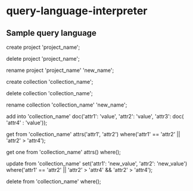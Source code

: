 # query-language-interpreter


## Sample query language
create project 'project_name'; 

delete project 'project_name';

rename project 'project_name' 'new_name';


create collection 'collection_name';

delete collection 'collection_name';

rename collection 'collection_name' 'new_name';



add into 'collection_name' doc('attr1': 'value', 'attr2': 'value', 'attr3': doc( 'attr4' : 'value'));

get from 'collection_name' attrs('attr1', 'attr2') where('attr1' == 'attr2' || 'attr2' > 'attr4');

get one from 'collection_name' attrs() where();

update from 'collection_name' set('attr1': 'new_value', 'attr2': 'new_value') where('attr1' == 'attr2' || 'attr2' > 'attr4' && 'attr2' > 'attr4');

delete from 'collection_name' where();


